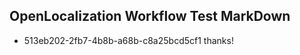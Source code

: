 ## OpenLocalization Workflow Test MarkDown
* 513eb202-2fb7-4b8b-a68b-c8a25bcd5cf1 thanks!

<!--HONumber=Aug16_HO5-->


